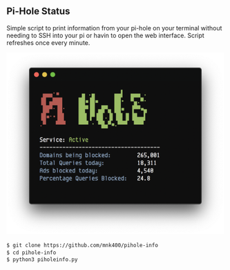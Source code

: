 ## Pi-Hole Status

Simple script to print information from your pi-hole on your terminal without needing to SSH into your pi or havin to open the web interface. Script refreshes once every minute.

![](Screenshot/piholeinfo-terminal.png)
```sh
$ git clone https://github.com/mnk400/pihole-info
$ cd pihole-info
$ python3 piholeinfo.py
```



